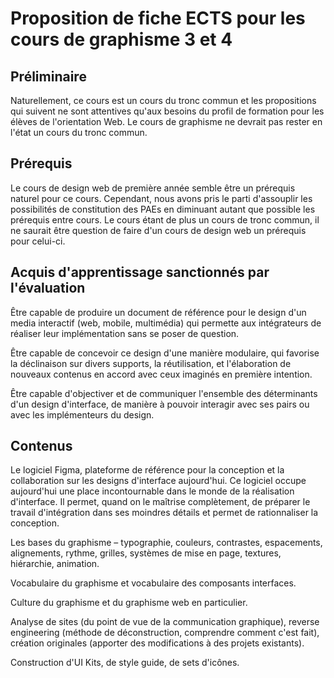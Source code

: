 # Proposition de fiche ECTS pour les cours de graphisme 3 et 4



## Préliminaire

Naturellement, ce cours est un cours du tronc commun et les propositions qui suivent ne sont attentives qu'aux besoins du profil de formation pour les élèves de l'orientation Web. Le cours de graphisme ne devrait pas rester en l'état un cours du tronc commun.



## Prérequis

Le cours de design web de première année semble être un prérequis naturel pour ce cours. Cependant, nous avons pris le parti d'assouplir les possibilités de constitution des PAEs en diminuant autant que possible les prérequis entre cours. Le cours étant de plus un cours de tronc commun, il ne saurait être question de faire d'un cours de design web un prérequis  pour celui-ci.

## Acquis d'apprentissage sanctionnés par l'évaluation

Être capable de produire un document de référence pour le design d'un media interactif (web, mobile, multimédia) qui permette aux intégrateurs de réaliser leur implémentation sans se poser de question.

Être capable de concevoir ce design d'une manière modulaire, qui favorise la déclinaison sur divers supports, la réutilisation, et l'élaboration de nouveaux contenus en accord avec ceux imaginés en première intention.

Être capable d'objectiver et de communiquer l'ensemble des déterminants d'un design d'interface, de manière à pouvoir interagir avec ses pairs ou avec les implémenteurs du design.

## Contenus

Le logiciel Figma, plateforme de référence pour la conception et la collaboration sur les designs d'interface aujourd'hui. Ce logiciel occupe aujourd'hui une place incontournable dans le monde de la réalisation d'interface. Il permet, quand on le maîtrise complètement, de préparer le travail d'intégration dans ses moindres détails et permet de rationnaliser la conception.

Les bases du graphisme – typographie, couleurs, contrastes, espacements, alignements, rythme, grilles, systèmes de mise en page, textures, hiérarchie, animation.

Vocabulaire du graphisme et vocabulaire des composants interfaces.

Culture du graphisme et du graphisme web en particulier.

Analyse de sites (du point de vue de la communication graphique), reverse engineering (méthode de déconstruction, comprendre comment c'est fait), création originales (apporter des modifications à des projets existants).

Construction d'UI Kits, de style guide, de sets d'icônes.

 
